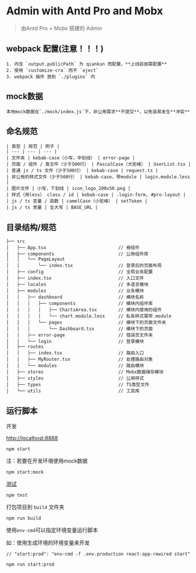 # Admin with Antd Pro and Mobx

   > 由Antd Pro + Mobx 搭建的 Admin

## webpack 配置(注意！！！)
    1. 内含 `output.publicPath` 为 qiankun 而配置，**上线前按需配置**
    2. 使用 `customize-cra` 而不 `eject`
    3. webpack 插件 放到 `./plugins` 内

## mock数据
    本地mock数据在`./mock/index.js`下，非公用需求**不提交**，以免容易发生**冲突**

## 命名规范
    | 类型 | 规范 | 例子 |
    | --- | --- | --- |
    | 文件夹 | kebab-case（小写，中划线） | error-page |
    | 页面 / 组件 / 类文件（少于500行） | PascalCase（大驼峰） | UserList.tsx |
    | 普通 js / ts 文件（少于500行） | kebab-case | request.ts |
    | 非公用的样式文件（少于500行） | kebab-case，带module | login.module.less |
    | 图片文件 | 小写，下划线 | icon_logo_200x50.png |
    | 样式（用less） class / id | kebab-case | .login-form, #pro-layout |
    | js / ts 变量 / 函数 | camelCase（小驼峰） | setToken |
    | js / ts 常量 | 全大写 | BASE_URL |


## 目录结构/规范

```
├── src
│   ├── App.tsx                           // 根组件
│   ├── components                        // 公用组件库
│   │   └── PageLayout
│   │       └── index.tsx                 // 登录后的页面布局
│   ├── config                            // 全局业务配置
│   ├── index.tsx                         // 入口文件
│   ├── locales                           // 多语言模块
│   ├── modules                           // 业务模块
│   │   ├── dashboard                     // 模块名称
│   │   │   ├── components                // 模块内组件库
│   │   │   │   ├── ChartsArea.tsx        // 模块内使用的组件
│   │   │   │   └── chart.module.less     // 私有样式需带.module
│   │   │   └── pages                     // 模块下的页面文件夹
│   │   │       └── Dashboard.tsx         // 模块下的页面
│   │   ├── error-page                    // 错误页文件夹
│   │   └── login                         // 登录模块
│   ├── routes
│   │   ├── index.tsx                     // 路由入口
│   │   ├── MyRouter.tsx                  // 处理路由对象
│   │   └── modules                       // 路由模块
│   ├── stores                            // Mobx数据储存模块
│   ├── styles                            // 公用样式
│   ├── types                             // TS类型文件
│   └── utils                             // 工具库
```

## 运行脚本

开发

 [http://localhost:8888](http://localhost:8888)


    npm start

注：若要在开发环境使用mock数据

    npm start:mock

[测试](https://facebook.github.io/create-react-app/docs/running-tests)

    npm test


 打包项目到 `build` 文件夹

    npm run build

 使用`env-cmd`可以指定环境变量运行脚本

 如：使用生成环境的环境变量来开发

   ```
   // "start:prod": "env-cmd -f .env.production react-app-rewired start"

   npm run start:prod
   ```

